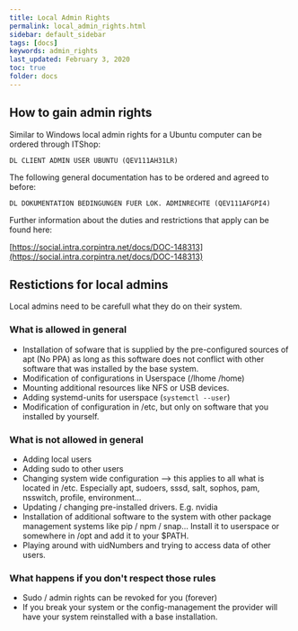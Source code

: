 ```yaml
---
title: Local Admin Rights
permalink: local_admin_rights.html
sidebar: default_sidebar
tags: [docs]
keywords: admin_rights
last_updated: February 3, 2020
toc: true
folder: docs
---
```


## How to gain admin rights

Similar to Windows local admin rights for a Ubuntu computer can be ordered through ITShop:

`DL CLIENT ADMIN USER UBUNTU (QEV111AH31LR)`

The following general documentation has to be ordered and agreed to before:

`DL DOKUMENTATION BEDINGUNGEN FUER LOK. ADMINRECHTE (QEV111AFGPI4)`

Further information about the duties and restrictions that apply can be found here:

[https://social.intra.corpintra.net/docs/DOC-148313](https://social.intra.corpintra.net/docs/DOC-148313)

## Restictions for local admins

Local admins need to be carefull what they do on their system.

### What is allowed in general

* Installation of sofware that is supplied by the pre-configured sources of apt (No PPA) as long as this software does not conflict with other software that was installed by the base system.
* Modification of configurations in Userspace (/lhome /home)
* Mounting additional resources like NFS or USB devices.
* Adding systemd-units for userspace (`systemctl --user`)
* Modification of configuration in /etc, but only on software that you installed by yourself.

### What is not allowed in general

* Adding local users
* Adding sudo to other users
* Changing system wide configuration --> this applies to all what is located in /etc. Especially apt, sudoers, sssd, salt, sophos, pam, nsswitch, profile, environment...
* Updating / changing pre-installed drivers. E.g. nvidia
* Installation of additional software to the system with other package management systems like pip / npm / snap... Install it to userspace or somewhere in /opt and add it to your $PATH.
* Playing around with uidNumbers and trying to access data of other users.

### What happens if you don't respect those rules

* Sudo / admin rights can be revoked for you (forever)
* If you break your system or the config-management the provider will have your system reinstalled with a base installation.
